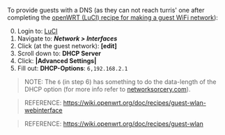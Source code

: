 To provide guests with a DNS (as they can not reach turris' one after completing the [openWRT (LuCI) recipe for making a guest WiFi network](https://wiki.openwrt.org/doc/recipes/guest-wlan-webinterface)):

0. Login to: [LuCI](192.168.1.1/cgi-bin/luci/)
1. Navigate to: ***Network > Interfaces***
2. Click (at the guest network): **[edit]**
3. Scroll down to: **DHCP Server**
4. Click: **|Advanced Settings|**
5. Fill out: **DHCP-Options**: `6,192.168.2.1`

> NOTE: The `6` (in step 6) has something to do the data-length of the DHCP option (for more info refer to [networksorcery.com](http://www.networksorcery.com/enp/protocol/bootp/options.htm)).

> REFERENCE: https://wiki.openwrt.org/doc/recipes/guest-wlan-webinterface

> REFERENCE: https://wiki.openwrt.org/doc/recipes/guest-wlan
